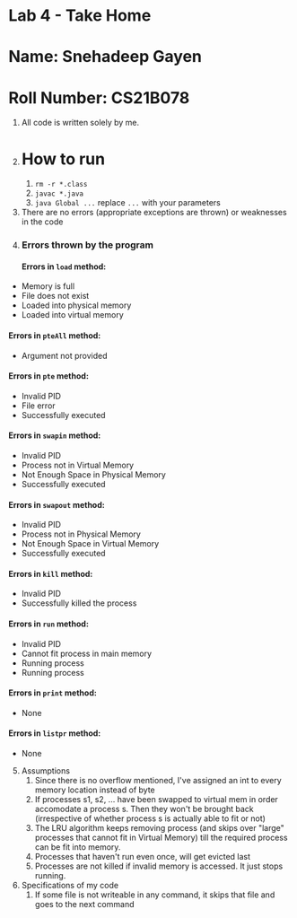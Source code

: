 # Lab 4 - Take Home
# Name: Snehadeep Gayen
# Roll Number: CS21B078

1. All code is written solely by me.
2. # How to run
   1. `rm -r *.class`
   2. `javac *.java`
   3. `java Global ...` replace `...` with your parameters
3. There are no errors (appropriate exceptions are thrown) or weaknesses in the code
4. ### Errors thrown by the program 
   #### Errors in `load` method:
- Memory is full
- File does not exist
- Loaded into physical memory
- Loaded into virtual memory

#### Errors in `pteAll` method:
- Argument not provided

#### Errors in `pte` method:
- Invalid PID
- File error
- Successfully executed

#### Errors in `swapin` method:
- Invalid PID
- Process not in Virtual Memory
- Not Enough Space in Physical Memory
- Successfully executed

#### Errors in `swapout` method:
- Invalid PID
- Process not in Physical Memory
- Not Enough Space in Virtual Memory
- Successfully executed

#### Errors in `kill` method:
- Invalid PID
- Successfully killed the process

#### Errors in `run` method:
- Invalid PID
- Cannot fit process in main memory
- Running process
- Running process

#### Errors in `print` method:
- None

#### Errors in `listpr` method:
- None

5. Assumptions 
   1. Since there is no overflow mentioned, I've assigned an int to every memory location instead of byte
   2. If processes s1, s2, ... have been swapped to virtual mem in order accomodate a process s. Then they won't be brought back (irrespective of whether process s is actually able to fit or not)
   3. The LRU algorithm keeps removing process (and skips over "large" processes that cannot fit in Virtual Memory) till the required process can be fit into memory.
   4. Processes that haven't run even once, will get evicted last
   5. Processes are not killed if invalid memory is accessed. It just stops running.
6. Specifications of my code
   1. If some file is not writeable in any command, it skips that file and goes to the next command